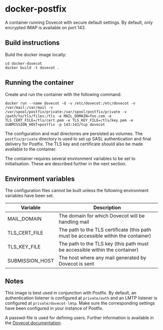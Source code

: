 # docker-postfix

A container running Dovecot with secure default settings. By default, only encrypted IMAP is available on port 143.

## Build instructions

Build the docker image locally:
```
cd docker-dovecot
docker build -t dovecot .
```

## Running the container

Create and run the container with the following command:
```
docker run --name dovecot -d -v /etc/dovecot:/etc/dovecot -v /var/mail:/var/mail -v /var/spool/postfix/private:/var/spool/postfix/private -v /path/to/tls/files:/tls -e MAIL_DOMAIN=foo.com -e TLS_CERT_FILE=/tls/cert.pem -e TLS_KEY_FILE=/tls/key.pem -e SUBMISSION_HOST=postfix -p 143:143/tcp dovecot
```
The configuration and mail directories are persisted as volumes. The `postfix/private` directory is used to set up SASL authentication and final delivery for Postfix. The TLS key and certificate should also be made available to the container.

The container requires several environment variables to be set to initialisation. These are described further in the next section.

## Environment variables

The configuration files cannot be built unless the following environment variables have been set.

Variable        | Description
--------        | -----------
MAIL_DOMAIN     | The domain for which Dovecot will be handling mail
TLS_CERT_FILE   | The path to the TLS certificate (this path must be accessible within the container)
TLS_KEY_FILE    | The path to the TLS key (this path must be accessible within the container)
SUBMISSION_HOST | The host where any mail generated by Dovecot is sent

## Notes

This image is best used in conjunction with Postfix. By default, an authentication listener is configured at `private/auth` and an LMTP listener is configured at `private/dovecot-lmtp`. Make sure the corresponding settings have been configured in your instance of Postfix.

A passwd-file is used for defining users. Further information is available in the [Dovecot documentation](https://doc.dovecot.org/configuration_manual/authentication/passwd_file/).
